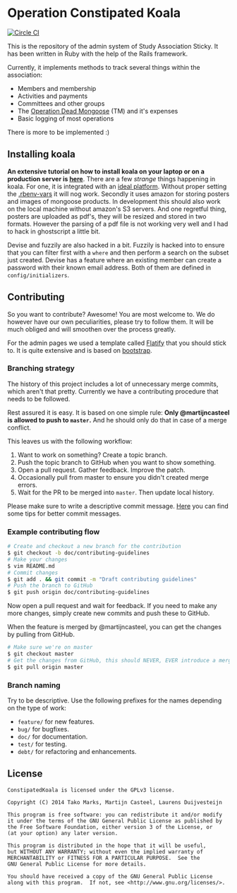 # Operation Constipated Koala
[![Circle CI](https://circleci.com/gh/StickyUtrecht/constipated-koala/tree/master.svg?style=svg&circle-token=21e53c86a26918537111d53fa15ba2e66f35a851)](https://circleci.com/gh/StickyUtrecht/constipated-koala/tree/master)

This is the repository of the admin system of Study Association Sticky. It has been
written in Ruby with the help of the Rails framework.

Currently, it implements methods to track several things within the association:

 - Members and membership
 - Activities and payments
 - Committees and other groups
 - The [Operation Dead Mongoose](app/controllers) (TM) and it's expenses
 - Basic logging of most operations

There is more to be implemented :)

## Installing koala
**An extensive tutorial on how to install koala on your laptop or on a production server is [here](config/deployment)**. There are a few *strange* things happening in koala. For one, it is integrated with an [ideal platform](https://github.com/StickyUtrecht/ideal.local). Without proper setting the [.rbenv-vars](.rbenv-vars-sample) it will nog work. Secondly it uses amazon for storing posters and images of mongoose products. In development this should also work on the local machine without amazon's S3 servers. And one regretful thing, posters are uploaded as pdf's, they will be resized and stored in two formats. However the parsing of a pdf file is not working very well and I had to hack in ghostscript a little bit.

Devise and fuzzily are also hacked in a bit. Fuzzily is hacked into to ensure that you can filter first with a `where` and then perform a search on the subset just created. Devise has a feature where an existing member can create a password with their known email address. Both of them are defined in `config/initializers`.

## Contributing
So you want to contribute? Awesome! You are most welcome to. We do however have our
own peculiarities, please try to follow them. It will be much obliged and will smoothen
over the process greatly.

For the admin pages we used a template called [Flatify](http://iarouse.com/dist-flatify/v2.1/index.html#/dashboard) that you should stick to. It is quite extensive and is based on [bootstrap](http://www.getbootstrap.com).

### Branching strategy
The history of this project includes a lot of unnecessary merge commits, which aren't
that pretty. Currently we have a contributing procedure that needs to be followed.

Rest assured it is easy. It is based on one simple rule: **Only @martijncasteel is
allowed to push to `master`.** And he should only do that in case of a merge conflict.

This leaves us with the following workflow:

1. Want to work on something? Create a topic branch.
1. Push the topic branch to GitHub when you want to show something.
1. Open a pull request. Gather feedback. Improve the patch.
1. Occasionally pull from master to ensure you didn't created merge errors.
1. Wait for the PR to be merged into `master`. Then update local history.

Please make sure to write a descriptive commit message. [Here][commit-messages] you
can find some tips for better commit messages.

 [commit-messages]:http://robots.thoughtbot.com/5-useful-tips-for-a-better-commit-message

### Example contributing flow
```bash
# Create and checkout a new branch for the contribution
$ git checkout -b doc/contributing-guidelines
# Make your changes
$ vim README.md
# Commit changes
$ git add . && git commit -m "Draft contributing guidelines"
# Push the branch to GitHub
$ git push origin doc/contributing-guidelines
```

Now open a pull request and wait for feedback. If you need to make any more changes,
simply create new commits and push these to GitHub.

When the feature is merged by @martijncasteel, you can get the changes by pulling
from GitHub.

```bash
# Make sure we're on master
$ git checkout master
# Get the changes from GitHub, this should NEVER, EVER introduce a merge conflict
$ git pull origin master
```

### Branch naming
Try to be descriptive. Use the following prefixes for the names depending on the type
of work:

 - `feature/` for new features.
 - `bug/` for bugfixes.
 - `doc/` for documentation.
 - `test/` for testing.
 - `debt/` for refactoring and enhancements.

## License
```
ConstipatedKoala is licensed under the GPLv3 license.

Copyright (C) 2014 Tako Marks, Martijn Casteel, Laurens Duijvesteijn

This program is free software: you can redistribute it and/or modify
it under the terms of the GNU General Public License as published by
the Free Software Foundation, either version 3 of the License, or
(at your option) any later version.

This program is distributed in the hope that it will be useful,
but WITHOUT ANY WARRANTY; without even the implied warranty of
MERCHANTABILITY or FITNESS FOR A PARTICULAR PURPOSE.  See the
GNU General Public License for more details.

You should have received a copy of the GNU General Public License
along with this program.  If not, see <http://www.gnu.org/licenses/>.
```
